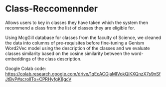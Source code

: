 # Class-Reccomennder
Allows users to key in classes they have taken which the system then recommend a class from the list of classes they are eligible for.

Using McgGill database for classes from the faculty of Science, we cleaned the data into columns of pre-requisites before fine-tuning a Genism Word2Vec model using the description of the classes and we evaluate classes similarity based on the cosine similarity between the word-embeddings of the class description.

Google Colab code: https://colab.research.google.com/drive/1qEcACGjaMIVokQiKXQnzX7s9nSfJtByP#scrollTo=CPRHyfgK8gcV

